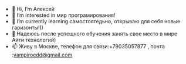 - 👋 Hi, I’m  Алексей
- 👀 I’m interested in   мир  програмирования!
- 🌱 I’m currently learning  самостоятедьно, открываю для себя новые гаризонты!))
- 💞️ Надеюсь после успещного обучения занять свое место в мире Айти технологий)
- 📫 Живу в Москве,  телефон для связи:+79035057877 , почта :vampiroedd@gmail.com

<!---
AleksNet1/AleksNet1 is a ✨ special ✨ repository because its `README.md` (this file) appears on your GitHub profile.
You can click the Preview link to take a look at your changes.
--->
